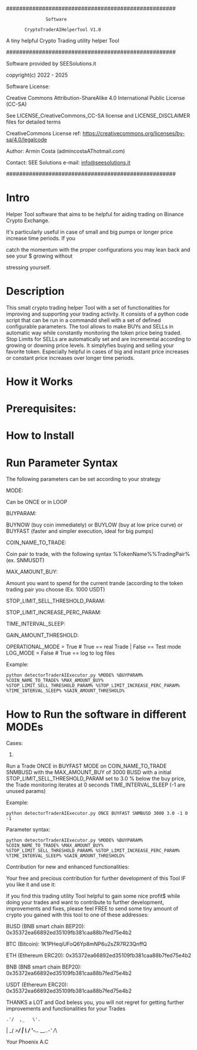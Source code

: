 ####################################################

                   Software
                                      
           CryptoTraderAIHelperTool V1.0
                                        
   A tiny helpful Crypto Trading utility helper Tool
   

####################################################


 Software provided by SEESolutions.it
 
 copyright(c) 2022 - 2025

 
 Software License:

  Creative Commons Attribution-ShareAlike 4.0 International Public License (CC-SA)

  See LICENSE_CreativeCommons_CC-SA license and LICENSE_DISCLAIMER files for detailed terms

  CreativeCommons License ref: 
  https://creativecommons.org/licenses/by-sa/4.0/legalcode


Author: Armin Costa (admincostaAThotmail.com)


Contact: SEE Solutions e-mail: info@seesolutions.it


####################################################



# Intro

 Helper Tool software that aims to be helpful for aiding trading on Binance Crypto Exchange.

 It's particularly useful in case of small and big pumps or longer price increase time periods. If you

catch the momentum with the proper configurations you may lean back and see your $ growing without 

stressing yourself.
 

# Description
 
This small crypto trading helper Tool with a set of functionalities for improving and supporting your trading activity. It consists of a python code script that can be run in a commandd shell with a set of defined configurable parameters. The tool allows to make BUYs and SELLs in automatic way while constantly monitoring the token price being traded. Stop Limits for SELLs are automatically set and are incremental according to growing or downing price levels. It simplyfies buying and selling your favorite token. Especially helpful in cases of big and instant price increases or constant price increases over longer time periods.
 
 
# How it Works


 
# Prerequisites:



# How to Install
 
 
# Run Parameter Syntax

The following parameters can be set according to your strategy


MODE: 

Can be ONCE or in LOOP

BUYPARAM:

BUYNOW (buy coin immediately) or BUYLOW (buy at low price curve) or BUYFAST (faster and simpler execution, ideal for big pumps)

COIN_NAME_TO_TRADE:

Coin pair to trade, with the following syntax %TokenName%%TradingPair% (ex. SNMUSDT)

MAX_AMOUNT_BUY:

Amount you want to spend for the current trande (according to the token trading pair you choose (Ex. 1000 USDT)

STOP_LIMIT_SELL_THRESHOLD_PARAM:

STOP_LIMIT_INCREASE_PERC_PARAM:

TIME_INTERVAL_SLEEP:

GAIN_AMOUNT_THRESHOLD:

OPERATIONAL_MODE = True # True == real Trade  | False == Test mode
LOG_MODE = False # True == log to log files

 Example:
 ```
 python detectorTraderAIExecutor.py %MODE% %BUYPARAM% %COIN_NAME_TO_TRADE% %MAX_AMOUNT_BUY% %STOP_LIMIT_SELL_THRESHOLD_PARAM% %STOP_LIMIT_INCREASE_PERC_PARAM% %TIME_INTERVAL_SLEEP% %GAIN_AMOUNT_THRESHOLD%
```

 
# How to Run the software in different MODEs
 
Cases:

1)
Run a Trade ONCE in BUYFAST MODE on COIN_NAME_TO_TRADE SNMBUSD with the MAX_AMOUNT_BUY of 3000 BUSD with a initial STOP_LIMIT_SELL_THRESHOLD_PARAM set to 3.0 % below the buy price, the Trade monitoring iterates at 0 seconds TIME_INTERVAL_SLEEP (-1 are unused params)
 

Example:
 
```
python detectorTraderAIExecutor.py ONCE BUYFAST SNMBUSD 3000 3.0 -1 0 -1
```
 
Parameter syntax:

```
python detectorTraderAIExecutor.py %MODE% %BUYPARAM% %COIN_NAME_TO_TRADE% %MAX_AMOUNT_BUY% %STOP_LIMIT_SELL_THRESHOLD_PARAM% %STOP_LIMIT_INCREASE_PERC_PARAM% %TIME_INTERVAL_SLEEP% %GAIN_AMOUNT_THRESHOLD%
```

Contribution for new and enhanced functionalities:

Your free and precious contribution for further development of this Tool IF you like it and use it:
 

 If you find this trading utility Tool helpful to gain some nice $%$ profit$ while doing your trades and want to contribute to further development, improvements and fixes, please feel FREE to send some tiny amount of crypto you gained with this tool to one of these addresses:
 
 
 BUSD (BNB smart chain BEP20): 0x35372ea66892ed35109fb381caa88b7fed75e4b2
 
 BTC (Bitcoin):          1K1PHeqiUFoQ6Yp8mNP6u2sZR7R23QnffQ
 
 ETH (Ethereum ERC20):   0x35372ea66892ed35109fb381caa88b7fed75e4b2
 
 BNB (BNB smart chain BEP20):        0x35372ea66892ed35109fb381caa88b7fed75e4b2
 
 USDT (Ethereum ERC20): 0x35372ea66892ed35109fb381caa88b7fed75e4b2
 
 
 THANKS a LOT and God beless you, you will not regret for getting further improvements and functionalities for your Trades
 

 
    .'/  ,_   \'.
   |  \__( >__/  |
   \             /
    '-..__ __..-'
         /_\
 
 
Your Phoenix
A.C


